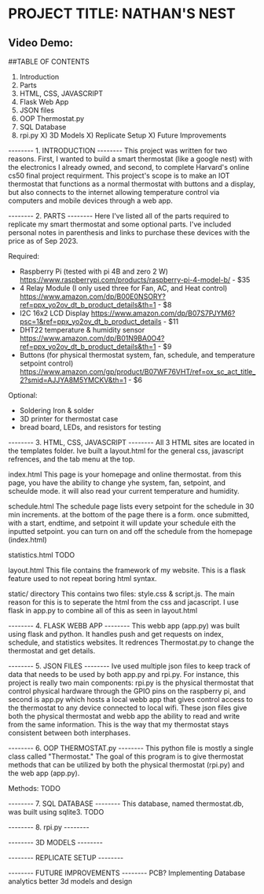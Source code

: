# PROJECT TITLE: NATHAN'S NEST
## Video Demo:  <URL HERE>

##TABLE OF CONTENTS
1) Introduction
2) Parts
3) HTML, CSS, JAVASCRIPT
4) Flask Web App
5) JSON files
6) OOP Thermostat.py
7) SQL Database
8) rpi.py
X) 3D Models
X) Replicate Setup
X) Future Improvements


-------- 1. INTRODUCTION --------
This project was written for two reasons. First, I wanted to build a smart thermostat (like a google nest) with the electronics I already owned, and second, to complete Harvard's online cs50 final project requirment. This project's scope is to make an IOT thermostat that functions as a normal thermostat with buttons and a display, but also connects to the internet allowing temperature control via computers and mobile devices through a web app.


-------- 2. PARTS --------
Here I've listed all of the parts required to replicate my smart thermostat and some optional parts. I've included personal notes in parenthesis and links to purchase these devices with the price as of Sep 2023.

Required:
- Raspberry Pi (tested with pi 4B and zero 2 W) https://www.raspberrypi.com/products/raspberry-pi-4-model-b/ - $35
- 4 Relay Module (I only used three for Fan, AC, and Heat control) https://www.amazon.com/dp/B00E0NSORY?ref=ppx_yo2ov_dt_b_product_details&th=1 - $8
- I2C 16x2 LCD Display https://www.amazon.com/dp/B07S7PJYM6?psc=1&ref=ppx_yo2ov_dt_b_product_details - $11
- DHT22 temperature & humidity sensor https://www.amazon.com/dp/B01N9BA0O4?ref=ppx_yo2ov_dt_b_product_details&th=1 - $9
- Buttons (for physical thermostat system, fan, schedule, and temperature setpoint control) https://www.amazon.com/gp/product/B07WF76VHT/ref=ox_sc_act_title_2?smid=AJJYA8M5YMCKV&th=1 - $6

Optional:
- Soldering Iron & solder
- 3D printer for thermostat case
- bread board, LEDs, and resistors for testing


-------- 3. HTML, CSS, JAVASCRIPT --------
All 3 HTML sites are located in the templates folder. Ive built a layout.html for the general css, javascript refrences, and the tab menu at the top.

index.html
This page is your homepage and online thermostat. from this page, you have the ability to change yhe system, fan, setpoint, and scheulde mode. it will also read your current temperature and humidity.

schedule.html
The schedule page lists every setpoint for the schedule in 30 min increments. at the bottom of the page there is a form. once submitted, with a start, endtime, and setpoint it will update your schedule eith the inputted setpoint. you can turn on and off the schedule from the homepage (index.html)

statistics.html
TODO

layout.html
This file contains the framework of my website. This is a flask feature used to not repeat boring html syntax.

static/ directory
This contains two files: style.css & script.js. The main reason for this is to seperate the html from the css and jacascript. I use flask in app.py to combine all of this as seen in layout.html

-------- 4. FLASK WEBB APP --------
This webb app (app.py) was built using flask and python. It handles push and get requests on index, schedule, and statistics websites.
It redrences Thermostat.py to change the thermostat and get details.


-------- 5. JSON FILES --------
Ive used multiple json files to keep track of data that needs to be used by both app.py and rpi.py. For instance, this project is really two main components: rpi.py is the physical thermostat that control physical hardware through the GPIO pins on the raspberry pi, and second is app.py which hosts a local webb app that gives control access to the thermostat to any device connected to local wifi. These json files give both the physical thermostat and webb app the ability to read and write from the same information. This is the way that my thermostat stays consistent between both interphases.


-------- 6. OOP THERMOSTAT.py --------
This python file is mostly a single class called "Thermostat." The goal of this program is to give thermostat methods that can be utilized by both the physical thermostat (rpi.py) and the web app (app.py).

Methods:
TODO


-------- 7. SQL DATABASE --------
This database, named thermostat.db, was built using sqlite3.
TODO


-------- 8. rpi.py --------


-------- 3D MODELS --------


-------- REPLICATE SETUP --------


-------- FUTURE IMPROVEMENTS --------
PCB?
Implementing Database analytics
better 3d models and design
